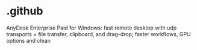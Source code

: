 # .github
AnyDesk Enterprise Paid for Windows: fast remote desktop with udp transports + file transfer, clipboard, and drag-drop; faster workflows, GPU options and clean
